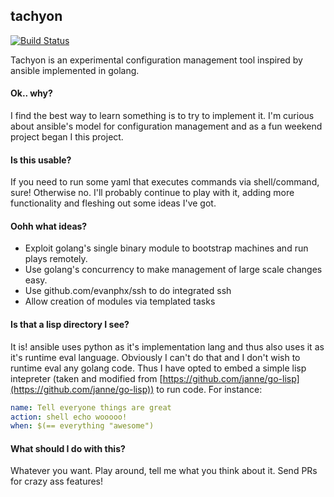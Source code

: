 ## tachyon

[![Build Status](https://travis-ci.org/vektra/tachyon.svg?branch=master)](https://travis-ci.org/vektra/tachyon)

Tachyon is an experimental configuration management tool inspired by ansible implemented in golang.

#### Ok.. why?

I find the best way to learn something is to try to implement it.
I'm curious about ansible's model for configuration management and
as a fun weekend project began I this project.

#### Is this usable?

If you need to run some yaml that executes commands via shell/command, sure!
Otherwise no. I'll probably continue to play with it, adding more functionality
and fleshing out some ideas I've got.

#### Oohh what ideas?

* Exploit golang's single binary module to bootstrap machines and run plays remotely.
* Use golang's concurrency to make management of large scale changes easy.
* Use github.com/evanphx/ssh to do integrated ssh
* Allow creation of modules via templated tasks

#### Is that a lisp directory I see?

It is! ansible uses python as it's implementation lang and thus also uses it as
it's runtime eval language. Obviously I can't do that and I don't wish to runtime
eval any golang code. Thus I have opted to embed a simple lisp intepreter
(taken and modified from [https://github.com/janne/go-lisp](https://github.com/janne/go-lisp))
to run code. For instance:

```yaml
name: Tell everyone things are great
action: shell echo wooooo!
when: $(== everything "awesome")
```

#### What should I do with this?

Whatever you want. Play around, tell me what you think about it. Send PRs for crazy ass
features!
